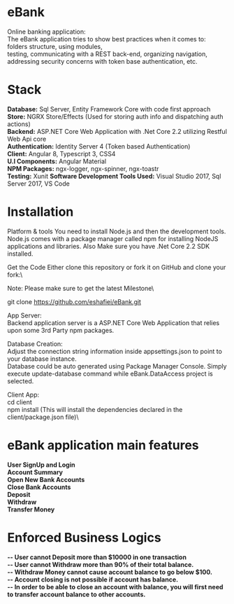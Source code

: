 # eBank
Online banking application:\
The eBank application tries to show best practices when it comes to: folders structure, using modules,\
testing, communicating with a REST back-end, organizing navigation, addressing security concerns with token base authentication, etc.

# Stack
**Database:** Sql Server, Entity Framework Core with code first approach\
**Store:** NGRX Store/Effects (Used for storing auth info and dispatching auth actions)\
**Backend:** ASP.NET Core Web Application with .Net Core 2.2 utilizing Restful Web Api core\
**Authentication:** Identity Server 4 (Token based Authentication)\
**Client:** Angular 8, Typescript 3, CSS4\
**U.I Components:** Angular Material\
**NPM Packages:** ngx-logger, ngx-spinner, ngx-toastr\
**Testing:** Xunit
**Software Development Tools Used:** Visual Studio 2017, Sql Server 2017, VS Code

# Installation
Platform & tools
You need to install Node.js and then the development tools. Node.js comes with a package manager called npm for installing NodeJS applications and libraries.
Also Make sure you have .Net Core 2.2 SDK installed.

Get the Code
Either clone this repository or fork it on GitHub and clone your fork:\

Note: Please make sure to get the latest Milestone\

git clone https://github.com/eshafiei/eBank.git

App Server:\
Backend application server is a ASP.NET Core Web Application that relies upon some 3rd Party npm packages. 

Database Creation:\
Adjust the connection string information inside appsettings.json to point to your database instance.\
Database could be auto generated using Package Manager Console. Simply execute update-database command while eBank.DataAccess project is selected.

Client App:\
cd client\
npm install  (This will install the dependencies declared in the client/package.json file)\

# eBank application main features

**User SignUp and Login**\
**Account Summary**\
**Open New Bank Accounts**\
**Close Bank Accounts**\
**Deposit**\
**Withdraw**\
**Transfer Money**

# Enforced Business Logics

**-- User cannot Deposit more than $10000 in one transaction**\
**-- User cannot Withdraw more than 90% of their total balance.**\
**-- Withdraw Money cannot cause account balance to go below $100.**\
**-- Account closing is not possible if account has balance.**\
**-- In order to be able to close an account with balance, you will first need to transfer account balance to other accounts.**
